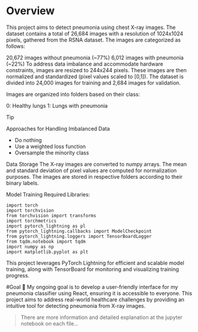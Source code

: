 # Overview
This project aims to detect pneumonia using chest X-ray images. The dataset contains a total of 26,684 images with a resolution of 1024x1024 pixels, gathered from the RSNA dataset. The images are categorized as follows:

20,672 images without pneumonia (~77%)
6,012 images with pneumonia (~22%)
To address data imbalance and accommodate hardware constraints, images are resized to 244x244 pixels. These images are then normalized and standardized (pixel values scaled to [0,1]). The dataset is divided into 24,000 images for training and 2,684 images for validation.

Images are organized into folders based on their class:

0: Healthy lungs
1: Lungs with pneumonia
> [!TIP]
> Approaches for Handling Imbalanced Data
- Do nothing
- Use a weighted loss function
- Oversample the minority class


Data Storage
The X-ray images are converted to numpy arrays. The mean and standard deviation of pixel values are computed for normalization purposes. The images are stored in respective folders according to their binary labels.

Model Training
Required Libraries:
```
import torch
import torchvision
from torchvision import transforms
import torchmetrics
import pytorch_lightning as pl
from pytorch_lightning.callbacks import ModelCheckpoint
from pytorch_lightning.loggers import TensorBoardLogger
from tqdm.notebook import tqdm
import numpy as np
import matplotlib.pyplot as plt
```
This project leverages PyTorch Lightning for efficient and scalable model training, along with TensorBoard for monitoring and visualizing training progress.

#Goal
🔬 My ongoing goal is to develop a user-friendly interface for my pneumonia classifier using React, ensuring it is accessible to everyone. This project aims to address real-world healthcare challenges by providing an intuitive tool for detecting pneumonia from X-ray images.

> There are more information and detailed explanation at the jupyter notebook on each file...
